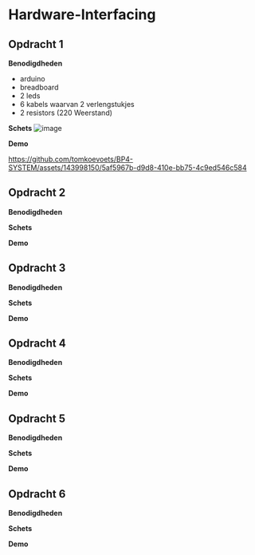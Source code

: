 # Hardware-Interfacing

## Opdracht 1


**Benodigdheden**
- arduino
- breadboard
- 2 leds
- 6 kabels waarvan 2 verlengstukjes
- 2 resistors (220 Weerstand)


**Schets**
![image](https://github.com/tomkoevoets/BP4-SYSTEM/assets/143998150/e0e7d922-8f6a-4749-aad0-727d62fed784)


**Demo**


https://github.com/tomkoevoets/BP4-SYSTEM/assets/143998150/5af5967b-d9d8-410e-bb75-4c9ed546c584



## Opdracht 2


**Benodigdheden**

**Schets**

**Demo**

## Opdracht 3


**Benodigdheden**

**Schets**

**Demo**

## Opdracht 4


**Benodigdheden**

**Schets**

**Demo**

## Opdracht 5


**Benodigdheden**

**Schets**

**Demo**

## Opdracht 6


**Benodigdheden**

**Schets**

**Demo**
